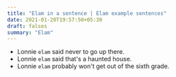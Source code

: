 ```yaml
---
title: "Elam in a sentence | Elam example sentences"
date: 2021-01-20T19:57:50+05:30
draft: falses
summary: "Elam"
---
```

- Lonnie `elam` said never to go up there.
- Lonnie `elam` said that's a haunted house.
- Lonnie `elam` probably won't get out of the sixth grade.
                 
